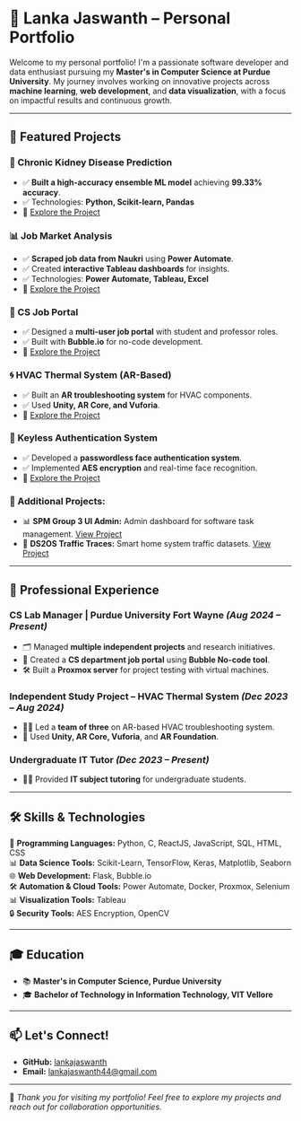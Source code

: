 # 🎯 Lanka Jaswanth – Personal Portfolio



Welcome to my personal portfolio! I'm a passionate software developer and data enthusiast pursuing my **Master's in Computer Science at Purdue University**. My journey involves working on innovative projects across **machine learning**, **web development**, and **data visualization**, with a focus on impactful results and continuous growth.

---

## 🚀 Featured Projects

### 🌟 Chronic Kidney Disease Prediction
- ✅ **Built a high-accuracy ensemble ML model** achieving **99.33% accuracy**. 
- ✅ Technologies: **Python, Scikit-learn, Pandas**
- 🎯 [Explore the Project](https://github.com/lankajaswanth/Chronic-kidney-disease-prediction)

### 📊 Job Market Analysis 
- ✅ **Scraped job data from Naukri** using **Power Automate**. 
- ✅ Created **interactive Tableau dashboards** for insights.
- ✅ Technologies: **Power Automate, Tableau, Excel**
- 🎯 [Explore the Project](https://github.com/lankajaswanth/Job-Market-Analysis-2.0)

### 💼 CS Job Portal
- ✅ Designed a **multi-user job portal** with student and professor roles.
- ✅ Built with **Bubble.io** for no-code development.
- 🎯 [Explore the Project](https://github.com/lankajaswanth/CS-JOB-PORTAL-)

### 🌀 HVAC Thermal System (AR-Based)
- ✅ Built an **AR troubleshooting system** for HVAC components.
- ✅ Used **Unity, AR Core, and Vuforia**.
- 🎯 [Explore the Project](https://github.com/lankajaswanth/HVAC-THERMAL-SYSTEM)

### 🔐 Keyless Authentication System
- ✅ Developed a **passwordless face authentication system**.
- ✅ Implemented **AES encryption** and real-time face recognition.
- 🎯 [Explore the Project](https://github.com/lankajaswanth/Keyless_Authentication)

### 🎯 Additional Projects:
- 📊 **SPM Group 3 UI Admin:** Admin dashboard for software task management. [View Project](https://github.com/lankajaswanth/SPM-Group3-UI-Admin)
- 📡 **DS2OS Traffic Traces:** Smart home system traffic datasets. [View Project](https://github.com/lankajaswanth/DS2OS-TRAFFIC-TRACES)

---

## 💼 Professional Experience
### **CS Lab Manager** | Purdue University Fort Wayne *(Aug 2024 – Present)*
- 🗂️ Managed **multiple independent projects** and research initiatives.
- 🧩 Created a **CS department job portal** using **Bubble No-code tool**.
- 🛠️ Built a **Proxmox server** for project testing with virtual machines.

### **Independent Study Project – HVAC Thermal System** *(Dec 2023 – Aug 2024)*
- 👨‍💻 Led a **team of three** on AR-based HVAC troubleshooting system.
- 🎯 Used **Unity, AR Core, Vuforia**, and **AR Foundation**.

### **Undergraduate IT Tutor** *(Dec 2023 – Present)*
- 🧑‍🏫 Provided **IT subject tutoring** for undergraduate students.

---

## 🛠️ Skills & Technologies

🎯 **Programming Languages:** Python, C, ReactJS, JavaScript, SQL, HTML, CSS  
📊 **Data Science Tools:** Scikit-Learn, TensorFlow, Keras, Matplotlib, Seaborn  
🌐 **Web Development:** Flask, Bubble.io  
🛠️ **Automation & Cloud Tools:** Power Automate, Docker, Proxmox, Selenium  
📊 **Visualization Tools:** Tableau  
🔒 **Security Tools:** AES Encryption, OpenCV  

---

## 🎓 Education
- 📚 **Master's in Computer Science, Purdue University**
- 🎓 **Bachelor of Technology in Information Technology, VIT Vellore**

---

## 📫 Let's Connect!
- **GitHub:** [lankajaswanth](https://github.com/lankajaswanth)
- **Email:** [lankajaswanth44@gmail.com](mailto:lankajaswanth44@gmail.com)
---

🚀 *Thank you for visiting my portfolio! Feel free to explore my projects and reach out for collaboration opportunities.*

